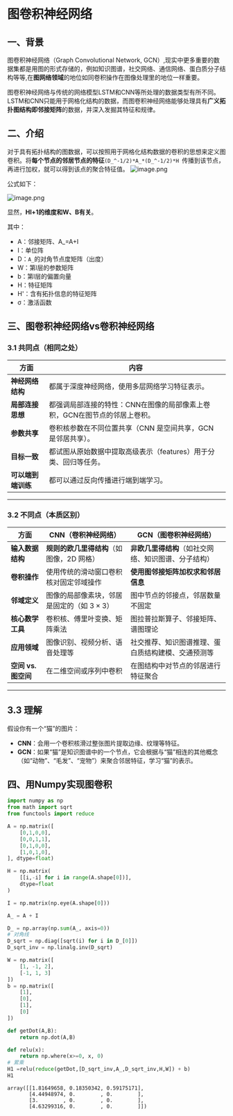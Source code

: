 # 图卷积神经网络

## 一、背景
图卷积神经网络（Graph Convolutional Network, GCN）,现实中更多重要的数据集都是用图的形式存储的，例如知识图谱，社交网络、通信网络、蛋白质分子结构等等,在**图网络领域**的地位如同卷积操作在图像处理里的地位一样重要。

图卷积神经网络与传统的网络模型LSTM和CNN等所处理的数据类型有所不同。LSTM和CNN只能用于网格化结构的数据，而图卷积神经网络能够处理具有**广义拓扑图结构即邻接矩阵**的数据，并深入发掘其特征和规律。

## 二、介绍
对于具有拓扑结构的图数据，可以按照用于网格化结构数据的卷积的思想来定义图卷积。将**每个节点的邻居节点的特征**`(D_^-1/2)*A_*(D_^-1/2)*H `传播到该节点，再进行加权，就可以得到该点的聚合特征值。
![image.png](markdown-img/图卷积神经网络.assets/93e78a0f-d413-419b-8988-5dd8d343cf96.png)

公式如下：

![image.png](markdown-img/图卷积神经网络.assets/2b440942-1644-4c28-90fb-324f722d33b9.png)

显然，**Hl+1的维度和W、B有关**。

其中：
+ A：邻接矩阵、A_=A+I
+ I：单位阵
+ D：`A_`的对角节点度矩阵（出度）
+ W：第l层的参数矩阵
+ b：第l层的偏置向量
+ H：特征矩阵
+ H'：含有拓扑信息的特征矩阵
+ σ：激活函数

## 三、图卷积神经网络vs卷积神经网络

### 3.1 共同点（相同之处）

| 方面               | 内容                                                         |
| ------------------ | ------------------------------------------------------------ |
| **神经网络结构**   | 都属于深度神经网络，使用多层网络学习特征表示。               |
| **局部连接思想**   | 都强调局部连接的特性：CNN在图像的局部像素上卷积，GCN在图节点的邻居上卷积。 |
| **参数共享**       | 卷积核参数在不同位置共享（CNN 是空间共享，GCN 是邻居共享）。 |
| **目标一致**       | 都试图从原始数据中提取高级表示（features）用于分类、回归等任务。 |
| **可以端到端训练** | 都可以通过反向传播进行端到端学习。                           |

---

### 3.2 不同点（本质区别）

| 方面                | CNN（卷积神经网络）                        | GCN（图卷积神经网络）                                |
| ------------------- | ------------------------------------------ | ---------------------------------------------------- |
| **输入数据结构**    | **规则的欧几里得结构**（如图像，2D 网格）  | **非欧几里得结构**（如社交网络、知识图谱、分子结构） |
| **卷积操作**        | 使用传统的滑动窗口卷积核对固定邻域操作     | **使用图邻接矩阵加权求和邻居信息**                       |
| **邻域定义**        | 图像的局部像素块，邻居是固定的（如 $3×3$） | 图中节点的邻接点，邻居数量不固定                     |
| **核心数学工具**    | 卷积核、傅里叶变换、矩阵乘法               | 图拉普拉斯算子、邻接矩阵、谱图理论                   |
| **应用领域**        | 图像识别、视频分析、语音处理等             | 社交推荐、知识图谱推理、蛋白质结构建模、交通预测等   |
| **空间 vs. 图空间** | 在二维空间或序列中卷积                     | 在图结构中对节点的邻居进行特征聚合                   |

---

## 3.3 理解

假设你有一个“猫”的图片：

- **CNN**：会用一个卷积核滑过整张图片提取边缘、纹理等特征。
- **GCN**：如果“猫”是知识图谱中的一个节点，它会根据与“猫”相连的其他概念（如“动物”、“毛发”、“宠物”）来聚合邻居特征，学习“猫”的表示。

## 四、用Numpy实现图卷积


```python
import numpy as np
from math import sqrt
from functools import reduce

A = np.matrix([
    [0,1,0,0],
    [0,0,1,1],
    [0,1,0,0],
    [1,0,1,0],
], dtype=float)

H = np.matrix(
    [[i,-i] for i in range(A.shape[0])],
    dtype=float
)

I = np.matrix(np.eye(A.shape[0]))

A_ = A + I

D_ = np.array(np.sum(A_, axis=0))
# 对角线
D_sqrt = np.diag([sqrt(i) for i in D_[0]])
D_sqrt_inv = np.linalg.inv(D_sqrt)

W = np.matrix([
    [1, -1, 2],
    [-1, 1, 3]
])
b = np.matrix([
    [1],
    [0],
    [1], 
    [0]
])
```


```python
def getDot(A,B):
    return np.dot(A,B)

def relu(x):
    return np.where(x>=0, x, 0)
# 累乘
H1 =relu(reduce(getDot,[D_sqrt_inv,A_,D_sqrt_inv,H,W]) + b)
H1
```




    array([[1.81649658, 0.18350342, 0.59175171],
           [4.44948974, 0.        , 0.        ],
           [3.        , 0.        , 0.        ],
           [4.63299316, 0.        , 0.        ]])

